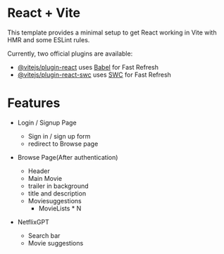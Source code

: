 # React + Vite

This template provides a minimal setup to get React working in Vite with HMR and some ESLint rules.

Currently, two official plugins are available:

- [@vitejs/plugin-react](https://github.com/vitejs/vite-plugin-react/blob/main/packages/plugin-react/README.md) uses [Babel](https://babeljs.io/) for Fast Refresh
- [@vitejs/plugin-react-swc](https://github.com/vitejs/vite-plugin-react-swc) uses [SWC](https://swc.rs/) for Fast Refresh

# Features

- Login / Signup Page
  - Sign in / sign up form
  - redirect to Browse page
- Browse Page(After authentication)

  - Header
  - Main Movie
  - trailer in background
  - title and description
  - Moviesuggestions
    - MovieLists \* N

- NetflixGPT
  - Search bar
  - Movie suggestions
